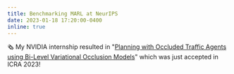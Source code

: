 ```yaml
---
title: Benchmarking MARL at NeurIPS
date: 2023-01-18 17:20:00-0400
inline: true
---
```


:newspaper_roll: My NVIDIA internship resulted in "[Planning with Occluded Traffic Agents using Bi-Level Variational Occlusion Models](https://arxiv.org/pdf/2210.14584)" which was just accepted in ICRA 2023!
